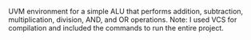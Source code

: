UVM environment for a simple ALU that performs addition, subtraction, multiplication, division, AND, and OR operations.
Note: I used VCS for compilation and included the commands to run the entire project.


